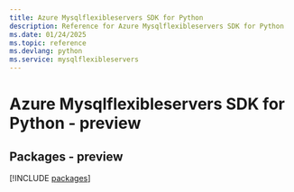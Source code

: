 ```yaml
---
title: Azure Mysqlflexibleservers SDK for Python
description: Reference for Azure Mysqlflexibleservers SDK for Python
ms.date: 01/24/2025
ms.topic: reference
ms.devlang: python
ms.service: mysqlflexibleservers
---
```

# Azure Mysqlflexibleservers SDK for Python - preview
## Packages - preview
[!INCLUDE [packages](mysqlflexibleservers-index.md)]